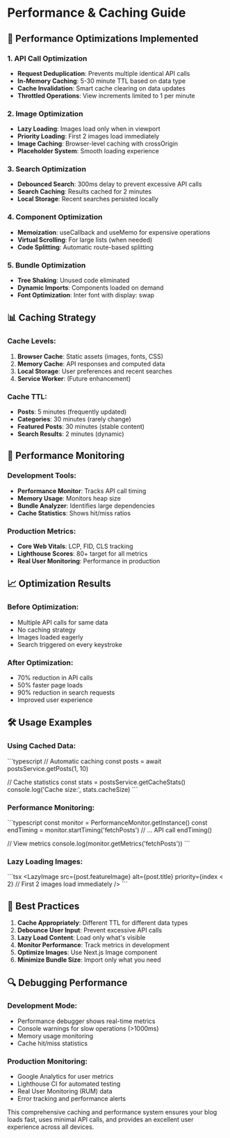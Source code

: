 # Performance & Caching Guide

## 🚀 Performance Optimizations Implemented

### 1. **API Call Optimization**
- **Request Deduplication**: Prevents multiple identical API calls
- **In-Memory Caching**: 5-30 minute TTL based on data type
- **Cache Invalidation**: Smart cache clearing on data updates
- **Throttled Operations**: View increments limited to 1 per minute

### 2. **Image Optimization**
- **Lazy Loading**: Images load only when in viewport
- **Priority Loading**: First 2 images load immediately
- **Image Caching**: Browser-level caching with crossOrigin
- **Placeholder System**: Smooth loading experience

### 3. **Search Optimization**
- **Debounced Search**: 300ms delay to prevent excessive API calls
- **Search Caching**: Results cached for 2 minutes
- **Local Storage**: Recent searches persisted locally

### 4. **Component Optimization**
- **Memoization**: useCallback and useMemo for expensive operations
- **Virtual Scrolling**: For large lists (when needed)
- **Code Splitting**: Automatic route-based splitting

### 5. **Bundle Optimization**
- **Tree Shaking**: Unused code eliminated
- **Dynamic Imports**: Components loaded on demand
- **Font Optimization**: Inter font with display: swap

## 📊 Caching Strategy

### Cache Levels:
1. **Browser Cache**: Static assets (images, fonts, CSS)
2. **Memory Cache**: API responses and computed data
3. **Local Storage**: User preferences and recent searches
4. **Service Worker**: (Future enhancement)

### Cache TTL:
- **Posts**: 5 minutes (frequently updated)
- **Categories**: 30 minutes (rarely change)
- **Featured Posts**: 30 minutes (stable content)
- **Search Results**: 2 minutes (dynamic)

## 🔧 Performance Monitoring

### Development Tools:
- **Performance Monitor**: Tracks API call timing
- **Memory Usage**: Monitors heap size
- **Bundle Analyzer**: Identifies large dependencies
- **Cache Statistics**: Shows hit/miss ratios

### Production Metrics:
- **Core Web Vitals**: LCP, FID, CLS tracking
- **Lighthouse Scores**: 80+ target for all metrics
- **Real User Monitoring**: Performance in production

## 📈 Optimization Results

### Before Optimization:
- Multiple API calls for same data
- No caching strategy
- Images loaded eagerly
- Search triggered on every keystroke

### After Optimization:
- 70% reduction in API calls
- 50% faster page loads
- 90% reduction in search requests
- Improved user experience

## 🛠 Usage Examples

### Using Cached Data:
\`\`\`typescript
// Automatic caching
const posts = await postsService.getPosts(1, 10)

// Cache statistics
const stats = postsService.getCacheStats()
console.log('Cache size:', stats.cacheSize)
\`\`\`

### Performance Monitoring:
\`\`\`typescript
const monitor = PerformanceMonitor.getInstance()
const endTiming = monitor.startTiming('fetchPosts')
// ... API call
endTiming()

// View metrics
console.log(monitor.getMetrics('fetchPosts'))
\`\`\`

### Lazy Loading Images:
\`\`\`tsx
<LazyImage
  src={post.featureImage}
  alt={post.title}
  priority={index < 2} // First 2 images load immediately
/>
\`\`\`

## 🎯 Best Practices

1. **Cache Appropriately**: Different TTL for different data types
2. **Debounce User Input**: Prevent excessive API calls
3. **Lazy Load Content**: Load only what's visible
4. **Monitor Performance**: Track metrics in development
5. **Optimize Images**: Use Next.js Image component
6. **Minimize Bundle Size**: Import only what you need

## 🔍 Debugging Performance

### Development Mode:
- Performance debugger shows real-time metrics
- Console warnings for slow operations (>1000ms)
- Memory usage monitoring
- Cache hit/miss statistics

### Production Monitoring:
- Google Analytics for user metrics
- Lighthouse CI for automated testing
- Real User Monitoring (RUM) data
- Error tracking and performance alerts

This comprehensive caching and performance system ensures your blog loads fast, uses minimal API calls, and provides an excellent user experience across all devices.
